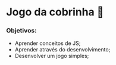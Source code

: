 # Jogo da cobrinha :snake:

### Objetivos:

- Aprender conceitos de JS;
- Aprender através do desenvolvimento;
- Desenvolver um jogo simples;